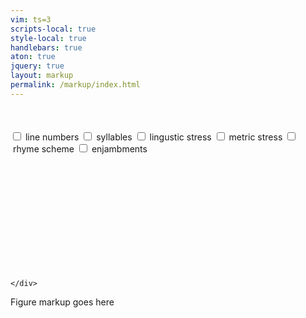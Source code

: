 ```yaml
---
vim: ts=3
scripts-local: true
style-local: true
handlebars: true
aton: true
jquery: true
layout: markup
permalink: /markup/index.html
---
```



<div style="margin-top:50px;">
</div>


<div id="contents">
	<div id="metricMarkup">

<div id="contents-markup-header"></div>

<div class="options">
<input id="check-linenum" onchange="toggleLinenum(event)" type=checkbox>&nbsp;<span title="alt/option-l">line numbers</span>
<input id="check-syllable" onchange="toggleSyllable(event)" type=checkbox>&nbsp;<span title="alt/option-s">syllables</span>
<input id="check-stress" onchange="toggleStress(event)" type=checkbox>&nbsp;<span title="alt/option-t">lingustic&nbsp;stress</span>
<input id="check-metric-stress" onchange="toggleMetricStress(event)" type=checkbox>&nbsp;<span title="alt/option-m">metric&nbsp;stress</span>
<input id="check-rhyme" onchange="toggleRhyme(event)" type=checkbox>&nbsp;<span title="alt/option-r">rhyme scheme</span>
<input id="check-enjambment" onchange="toggleEnjambment(event)" type=checkbox>&nbsp;<span title="alt/option-j">enjambments</span>
</div>
<!--
<input onchange="toggleSyllableCount(event)", type=checkbox>&nbsp;count
<input onchange="toggleElision(event)", type=checkbox>&nbsp;elision
<input onchange="toggleGrid(event)", type=checkbox>&nbsp;grid
-->

<div id="status"></div>

<div id="contents-markup"></div>

<center><textarea oninput="updateDisplay(event)" onkeydown="handleTabKeyPressInTextArea(event)" id="editor" style="display:none;"></textarea></center>

<div style='margin-bottom:200px;'></div>

<script>

function updateDisplay(event) {
		displayTextareaContents();
}

function handleTabKeyPressInTextArea(e) {

	console.warn("KEY", e.key);

	if (e.key === "Tab") {
		e.preventDefault(); // Prevent the default tab behavior
            
		var textarea = e.target;
		var start = textarea.selectionStart;
		var end = textarea.selectionEnd;
            
		// Insert a tab character at the current cursor position
		var tabCharacter = "\t";
		textarea.value = textarea.value.substring(0, start) + tabCharacter + textarea.value.substring(end);
            
		// Move the cursor to the end of the inserted tab
		textarea.selectionStart = textarea.selectionEnd = start + tabCharacter.length;
	} else if (e.key == "ArrowRight") {
		e.stopPropagation();
	} else if (e.key == "ArrowLeft") {
		e.stopPropagation();
	} else if (e.key == "ArrowUp") {
		e.stopPropagation();
	} else if (e.key == "ArrowDown") {
		e.stopPropagation();
	}
}

</script>

	</div>


<div class="hidden" id="figureMarkup">
	Figure markup goes here
</div>

</div>



